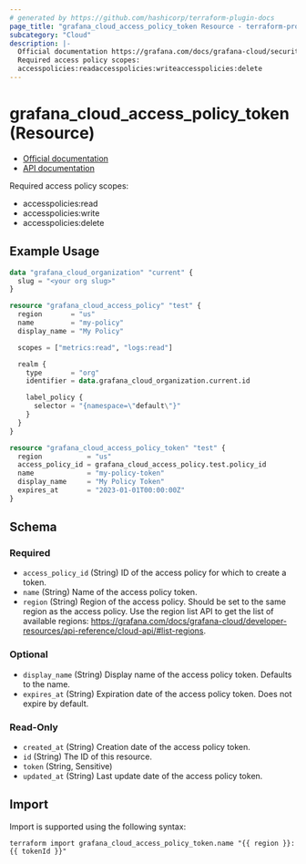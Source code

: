```yaml
---
# generated by https://github.com/hashicorp/terraform-plugin-docs
page_title: "grafana_cloud_access_policy_token Resource - terraform-provider-grafana"
subcategory: "Cloud"
description: |-
  Official documentation https://grafana.com/docs/grafana-cloud/security-and-account-management/authentication-and-permissions/access-policies documentation https://grafana.com/docs/grafana-cloud/developer-resources/api-reference/cloud-api/#create-a-token
  Required access policy scopes:
  accesspolicies:readaccesspolicies:writeaccesspolicies:delete
---
```


# grafana_cloud_access_policy_token (Resource)

* [Official documentation](https://grafana.com/docs/grafana-cloud/security-and-account-management/authentication-and-permissions/access-policies/)
* [API documentation](https://grafana.com/docs/grafana-cloud/developer-resources/api-reference/cloud-api/#create-a-token)

Required access policy scopes:

* accesspolicies:read
* accesspolicies:write
* accesspolicies:delete

## Example Usage

```terraform
data "grafana_cloud_organization" "current" {
  slug = "<your org slug>"
}

resource "grafana_cloud_access_policy" "test" {
  region       = "us"
  name         = "my-policy"
  display_name = "My Policy"

  scopes = ["metrics:read", "logs:read"]

  realm {
    type       = "org"
    identifier = data.grafana_cloud_organization.current.id

    label_policy {
      selector = "{namespace=\"default\"}"
    }
  }
}

resource "grafana_cloud_access_policy_token" "test" {
  region           = "us"
  access_policy_id = grafana_cloud_access_policy.test.policy_id
  name             = "my-policy-token"
  display_name     = "My Policy Token"
  expires_at       = "2023-01-01T00:00:00Z"
}
```

<!-- schema generated by tfplugindocs -->
## Schema

### Required

- `access_policy_id` (String) ID of the access policy for which to create a token.
- `name` (String) Name of the access policy token.
- `region` (String) Region of the access policy. Should be set to the same region as the access policy. Use the region list API to get the list of available regions: https://grafana.com/docs/grafana-cloud/developer-resources/api-reference/cloud-api/#list-regions.

### Optional

- `display_name` (String) Display name of the access policy token. Defaults to the name.
- `expires_at` (String) Expiration date of the access policy token. Does not expire by default.

### Read-Only

- `created_at` (String) Creation date of the access policy token.
- `id` (String) The ID of this resource.
- `token` (String, Sensitive)
- `updated_at` (String) Last update date of the access policy token.

## Import

Import is supported using the following syntax:

```shell
terraform import grafana_cloud_access_policy_token.name "{{ region }}:{{ tokenId }}"
```
